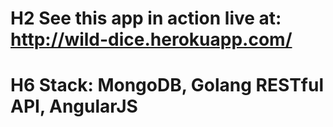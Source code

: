 # H2 See this app in action live at: http://wild-dice.herokuapp.com/

# H6 Stack: MongoDB, Golang RESTful API, AngularJS

